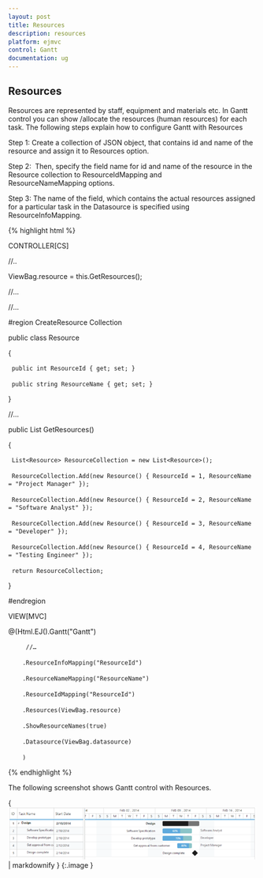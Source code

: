 ```yaml
---
layout: post
title: Resources
description: resources
platform: ejmvc
control: Gantt
documentation: ug
---
```


## Resources

Resources are represented by staff, equipment and materials etc. In Gantt control you can show /allocate the resources (human resources) for each task. The following steps explain how to configure Gantt with Resources

Step 1: Create a collection of JSON object, that contains id and name of the resource and assign it to Resources option.

Step 2:  Then, specify the field name for id and name of the resource in the Resource collection to ResourceIdMapping and ResourceNameMapping options. 

Step 3: The name of the field, which contains the actual resources assigned for a particular task in the Datasource is specified using ResourceInfoMapping.





{% highlight html %}

CONTROLLER[CS]

//..

ViewBag.resource = this.GetResources();

//...



//...

 #region CreateResource Collection

 public class Resource

 {

     public int ResourceId { get; set; }

     public string ResourceName { get; set; }



 }

 //...

 public List<Resource> GetResources()

 {

     List<Resource> ResourceCollection = new List<Resource>();

     ResourceCollection.Add(new Resource() { ResourceId = 1, ResourceName = "Project Manager" });

     ResourceCollection.Add(new Resource() { ResourceId = 2, ResourceName = "Software Analyst" });

     ResourceCollection.Add(new Resource() { ResourceId = 3, ResourceName = "Developer" });

     ResourceCollection.Add(new Resource() { ResourceId = 4, ResourceName = "Testing Engineer" });

     return ResourceCollection;

 }

 #endregion  

VIEW[MVC]





@(Html.EJ().Gantt("Gantt")

         //…

        .ResourceInfoMapping("ResourceId")

        .ResourceNameMapping("ResourceName")

        .ResourceIdMapping("ResourceId")

        .Resources(ViewBag.resource)

        .ShowResourceNames(true)

        .Datasource(ViewBag.datasource)

        )



{% endhighlight %}





The following screenshot shows Gantt control with Resources.



{ ![](Resources_images/Resources_img1.png) | markdownify }
{:.image }


